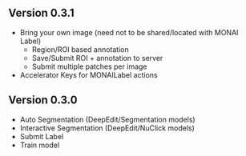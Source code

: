 <!--
Copyright (c) MONAI Consortium
Licensed under the Apache License, Version 2.0 (the "License");
you may not use this file except in compliance with the License.
You may obtain a copy of the License at
    http://www.apache.org/licenses/LICENSE-2.0
Unless required by applicable law or agreed to in writing, software
distributed under the License is distributed on an "AS IS" BASIS,
WITHOUT WARRANTIES OR CONDITIONS OF ANY KIND, either express or implied.
See the License for the specific language governing permissions and
limitations under the License.
-->

## Version 0.3.1

 - Bring your own image (need not to be shared/located with MONAI Label)
   - Region/ROI based annotation
   - Save/Submit ROI + annotation to server
   - Submit multiple patches per image
 - Accelerator Keys for MONAILabel actions

## Version 0.3.0

 - Auto Segmentation (DeepEdit/Segmentation models)
 - Interactive Segmentation (DeepEdit/NuClick models)
 - Submit Label
 - Train model
